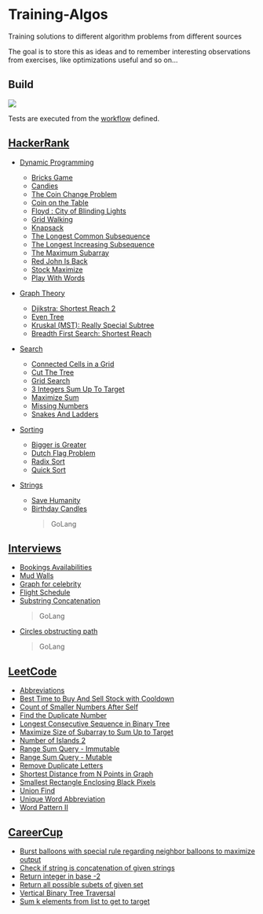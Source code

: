 # Training-Algos

Training solutions to different algorithm problems from different sources

The goal is to store this as ideas and to remember interesting observations from exercises, like optimizations useful and so on...

## Build

![](https://github.com/damien75/Training-Algos/workflows/Algorithms/badge.svg)

Tests are executed from the [workflow](.github/workflows/ci-workflow.yaml) defined.

## [HackerRank](HackerRank)

* [Dynamic Programming](HackerRank/dynamic_programming)

  * [Bricks Game](HackerRank/dynamic_programming/bricks_game.py)
  * [Candies](HackerRank/dynamic_programming/candies.py)
  * [The Coin Change Problem](HackerRank/dynamic_programming/coin_change.py)
  * [Coin on the Table](HackerRank/dynamic_programming/coin_on_the_table.py)
  * [Floyd : City of Blinding Lights](HackerRank/dynamic_programming/floyd_warshall.py)
  * [Grid Walking](HackerRank/dynamic_programming/gridWalking.py)
  * [Knapsack](HackerRank/dynamic_programming/knapsack.py)
  * [The Longest Common Subsequence](HackerRank/dynamic_programming/longest_common_subsequence.py)
  * [The Longest Increasing Subsequence](HackerRank/dynamic_programming/longest_increasing_subsequence.py)
  * [The Maximum Subarray](HackerRank/dynamic_programming/max_sub_array.py)
  * [Red John Is Back](HackerRank/dynamic_programming/red_john_is_back.py)
  * [Stock Maximize](HackerRank/dynamic_programming/maximize_stock.py)
  * [Play With Words](HackerRank/dynamic_programming/palindrome_subsequences.py)

* [Graph Theory](HackerRank/graph_theory)

  * [Djikstra: Shortest Reach 2](HackerRank/graph_theory/djikstra_shortest_path.py)
  * [Even Tree](HackerRank/graph_theory/even_tree.py)
  * [Kruskal (MST): Really Special Subtree](HackerRank/graph_theory/kruskal_mst.py)
  * [Breadth First Search: Shortest Reach](HackerRank/graph_theory/shortest_reach.py)

* [Search](HackerRank/search)

  * [Connected Cells in a Grid](HackerRank/search/connected_cells_in_grid.py)
  * [Cut The Tree](HackerRank/search/cut_the_tree.py)
  * [Grid Search](HackerRank/search/grid_search.py)
  * [3 Integers Sum Up To Target](HackerRank/search/integers_sum_to_target.py)
  * [Maximize Sum](HackerRank/search/max_mod_sum.py)
  * [Missing Numbers](HackerRank/search/missing_numbers.py)
  * [Snakes And Ladders](HackerRank/search/snakes_and_ladders.py)

* [Sorting](HackerRank/sorting)

  * [Bigger is Greater](HackerRank/sorting/bigger_is_greater.py)
  * [Dutch Flag Problem](HackerRank/sorting/dutch_flag_problem.py)
  * [Radix Sort](HackerRank/sorting/lsd_radix_sort.py)
  * [Quick Sort](HackerRank/sorting/quick_sort.py)

* [Strings](HackerRank/strings)

  * [Save Humanity](HackerRank/strings/save_humanity.py)
  * [Birthday Candles](go/src/hackerrank/candles.go)
    > GoLang

## [Interviews](interviews)

* [Bookings Availabilities](interviews/bookings_availabilities.py)
* [Mud Walls](interviews/mud_wall.py)
* [Graph for celebrity](interviews/celebrity_graph.py)
* [Flight Schedule](interviews/flight_schedule.py)
* [Substring Concatenation](go/src/interviews/substring_concatenation.go)
  > GoLang
* [Circles obstructing path](go/src/interviews/circles_obstruct_path.go)
  > GoLang

## [LeetCode](LeetCode)

* [Abbreviations](LeetCode/abbreviation.py)
* [Best Time to Buy And Sell Stock with Cooldown](LeetCode/max_stock_with_cooldown.py)
* [Count of Smaller Numbers After Self](LeetCode/count_smaller_after_self.py)
* [Find the Duplicate Number](LeetCode/find_duplicate.py)
* [Longest Consecutive Sequence in Binary Tree](LeetCode/binary_tree_longest_sequence.py)
* [Maximize Size of Subarray to Sum Up to Target](LeetCode/max_size_sum_to_target.py)
* [Number of Islands 2](LeetCode/nb_islands.py)
* [Range Sum Query - Immutable](LeetCode/immutable_range_sum_query.py)
* [Range Sum Query - Mutable](LeetCode/mutable_range_sum_query.py)
* [Remove Duplicate Letters](LeetCode/duplicate_letters.py)
* [Shortest Distance from N Points in Graph](LeetCode/shortest_distance_in_grid.py)
* [Smallest Rectangle Enclosing Black Pixels](LeetCode/smallest_rectangle_enclosing.py)
* [Union Find](LeetCode/union_find.py)
* [Unique Word Abbreviation](LeetCode/abbreviate_word.py)
* [Word Pattern II](LeetCode/word_pattern.py)

## [CareerCup](CareerCup)

* [Burst balloons with special rule regarding neighbor balloons to maximize output](CareerCup/burst_balloons.py)
* [Check if string is concatenation of given strings](CareerCup/concatenation_in_set.py)
* [Return integer in base -2](CareerCup/negabinary.py)
* [Return all possible subets of given set](CareerCup/power_set.py)
* [Vertical Binary Tree Traversal](CareerCup/sideView_tree.py)
* [Sum k elements from list to get to target](CareerCup/sumOfElements_to_target.py)
